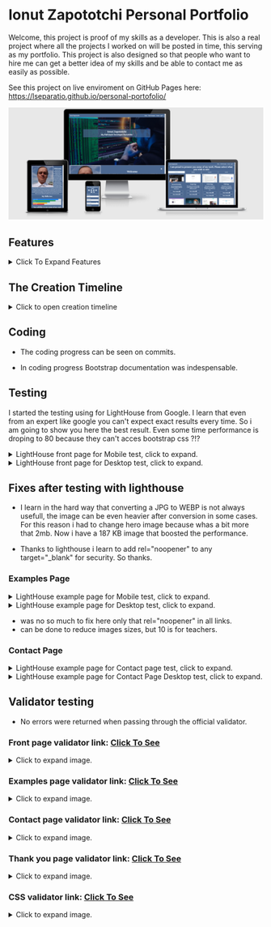 # Ionut Zapototchi Personal Portfolio

Welcome, this project is proof of my skills as a developer. This is also a real project where all the projects I worked on will be posted in time, this serving as my portfolio. This project is also designed so that people who want to hire me can get a better idea of my skills and be able to contact me as easily as possible.

See this project on live enviroment on GitHub Pages here: <https://lseparatio.github.io/personal-portofolio/>

![Website on different screen sizes](readme-assets/img/screens.png)

## Features

<details>

<summary>Click To Expand Features</summary>

### Navigation

- Same navigation menu is used across all pages for consistency.

![NavBar Desktop](readme-assets/img/navbar-desktop.jpg)

- Navigation was designed to be easy to use and to understand.

![NavBar Mobile](readme-assets/img/navbar-mobile.jpg)

- Navigation was aswell designed to work wall on all devices.

### Index Page - Hero Section

 ![Hero Image](readme-assets/img/hero.jpg)

- Hero section have a nice background image with a overlay text, my name and site purpose.

### Index Page - Welcome Section

![Welcome Section Screen](readme-assets/img/welcome.jpg)

- Welcome section have my image and a welcome and presentation text.
- The section is designed to welcome the potential employer and to give him a better idea about who i am.

### Index Page - Skills Section

![Skills Section](readme-assets/img/skills.jpg)

- Skills section was designed to show in a nice manner to an possible employer my set of skills.

### Index Page - Call to Action Section

![Call to Action Section](readme-assets/img/call-to-action.jpg)

- Call to Action Section was designed to do not lose the reader attention and to help him in a easy way to next page.
- This section contain a text and a button that is sending user to next page.

### Work Example Page

![Work Example Page Desktop](readme-assets/img/work-examples.jpg)

- Work Examples page was designed to show all my projects to the user, to provide with some basic information about projects.
- There are 2 buttons to every work example, first leading to Live project page and second to GitHub project.
- User can change the content by selecting the domain of expertise.
- Page is completely responsive:
- Phone example:

![Work Example Page Phone](readme-assets/img/work-examples-mobile.jpg)

- Tablet Example:

![Work Example Page Tablet](readme-assets/img/work-examples-tablet.jpg)

### Contact Page - Social Icons Section

![Contact Page Social Section](readme-assets/img/fancy.jpg)

- In order to create a connection with reader, i have to "Speack with him", this is what is doing this section.
- Also i provide with 6 contact ways.

### Contact Page - Contact Form

- But if all that contact ways are not enough..

![Contact Form](readme-assets/img/contact-form.jpg)

- ...an contact form, contact detaills and map need to be provided.
- All page is full responsive.

### Thank You Page

![Thank You Page](readme-assets/img/thank-you-page.jpg)

- Thank you page where user is redirected after form is succesfully submited.

### Custom 404 Page

![Custom 404 Page](readme-assets/img/404-page.jpg)
</details>

## The Creation Timeline

<details>
<summary>Click to open creation timeline</summary>

### User Stories

As a site owner:

- I want users to understand fast that this website is for my portfolio.
- I want users to be able to easily navigate my website on any device.
- I want to present myself as best as possible including my skills.
- I want to be easy to contact on multiple platforms.
- I want my website to be accessible to anyone even for screen readers.

As a user:

- I want to be able to view the website on any device.
- I want the menu to be intuitive.
- I want to learn as much is possible about developer.
- I want to know what skills have the developer.
- I want to see what other projects developer did.
- I want to find out who you are.

### Wireframes, i used Balsamiq

<details>

<summary>Click to expend wireframes</summary>

- Mobile Wireframes:

 1. Index Page

![Index Mobile Example](readme-assets/wireframes/index-page-mobile.png)

 2. Example Page

![Example Mobile](readme-assets/wireframes/work-examples-mobile.png)

 3. Contact Page

![Contact Mobile Example](readme-assets/wireframes/contact-mobile.png)

- Tablet Wireframes:

 1. Index Page

![Index Tablet Example](readme-assets/wireframes/index-page-tablet.png)

 2. Example Page

![Example Tablet](readme-assets/wireframes/work-examples-tablet.png)

 3. Contact Page

![Contact Tablet Example](readme-assets/wireframes/contact-tablet.png)

- Desktop Wireframes:

 1. Index Page

![Index Desktop Example](readme-assets/wireframes/index-page-desktop.png)

 2. Example Page

![Example Desktop](readme-assets/wireframes/work-examples-desktop.png)

 3. Contact Page

![Contact Desktop Example](readme-assets/wireframes/contact-desktop.png)
</details>

### Tools

- Visual Studio Code ( After i tried some editors it seem i like visual studio and the fact it is saving a local copy of project and i can push to GitHub. )
- GIMP ( For image editing. Briliant open-source editor. )
- Bootstrap 4.6 ( I did this choice after i read in Bootstrap 5 documentation that they have problems with Internet Explorer. )

### Colors

- I used <https://coolors.co/image-picker> to pick a color  from my profille image.

  ![Color Picker](readme-assets/img/coolors.png)

### Images

- Images was taken from <https://www.pexels.com/>
  
</details>

## Coding

- The coding progress can be seen on commits.

- In coding progress Bootstrap documentation was indespensable.

## Testing

I started the testing using for LightHouse from Google. I learn  that even from an expert like google you can't expect exact results every time. So i am going to show you here the best result. Even some time performance is droping to 80 because they can't acces bootstrap css ?!?

<details>
<summary>LightHouse front page for Mobile test, click to expand.</summary>

![LightHouse test front page](readme-assets/img/tests/lighthouse-frontpage.png)
</details>

<details>
<summary>LightHouse front page for Desktop test, click to expand.</summary>

![LightHouse test front page](readme-assets/img/tests/front-page-desktop.png)
</details>

## Fixes after testing with lighthouse

- I learn in the hard way that converting a JPG to WEBP is not always usefull, the image can be even heavier after conversion in some cases. For this reason i had to change hero image because whas a bit more that 2mb. Now i have a 187 KB image that boosted the performance.

- Thanks to lighthouse i learn to add rel="noopener" to any target="_blank" for security. So thanks.

### Examples Page

<details>
<summary>LightHouse example page for Mobile test, click to expand.</summary>

![LightHouse test mobile example page](readme-assets/img/tests/exaple-page-mobile.png)
</details>

<details>

<summary>LightHouse example page for Desktop test, click to expand.</summary>

![LightHouse test mobile example page](readme-assets/img/tests/example-page-desktop.png)
</details>

- was no so much to fix here only that rel="noopener" in all links.
- can be done to reduce images sizes, but 10 is for teachers.

### Contact Page

<details>
<summary>LightHouse example page for Contact page test, click to expand.</summary>

![LightHouse test mobile example page](readme-assets/img/tests/contact-mobile.png)
</details>

<details>

<summary>LightHouse example page for Contact Page Desktop test, click to expand.</summary>

![LightHouse test mobile example page](readme-assets/img/tests/contact-page-desktop.png)
</details>

## Validator testing

- No errors were returned when passing through the official validator.

### Front page validator link: <a href="https://validator.w3.org/nu/?doc=https%3A%2F%2Flseparatio.github.io%2Fpersonal-portofolio%2Findex.html" rel="noopener" target="_blank">Click To See</a>

<details>
<summary>Click to expand image.</summary>

![W3 validator check for front page with no errors](readme-assets/img/tests/front-page-w3.png)
</details>

### Examples page validator link: <a href="https://validator.w3.org/nu/?doc=https%3A%2F%2Flseparatio.github.io%2Fpersonal-portofolio%2Fexamples.html" rel="noopener" target="_blank">Click To See</a>

<details>
<summary>Click to expand image.</summary>

![W3 validator check for examples page with no errors](readme-assets/img/tests/example-page-w3.png)
</details>

### Contact page validator link: <a href="https://validator.w3.org/nu/?doc=https%3A%2F%2Flseparatio.github.io%2Fpersonal-portofolio%2Fcontact.html" rel="noopener" target="_blank">Click To See</a>

<details>
<summary>Click to expand image.</summary>

![W3 validator check for contact page with no errors](readme-assets/img/tests/contact-page-w3.png)
</details>

### Thank you page validator link: <a href="https://validator.w3.org/nu/?doc=https%3A%2F%2Flseparatio.github.io%2Fpersonal-portofolio%2Fthank-you.html" rel="noopener" target="_blank">Click To See</a>

<details>
<summary>Click to expand image.</summary>

![W3 validator check for thank you page with no errors](readme-assets/img/tests/thank-you-page-w3.png)
</details>

### CSS validator link: <a href="https://jigsaw.w3.org/css-validator/validator?uri=https%3A%2F%2Flseparatio.github.io%2Fpersonal-portofolio%2F&profile=css3svg&usermedium=all&warning=1&vextwarning=&lang=en" rel="noopener" target="_blank">Click To See</a>

<details>
<summary>Click to expand image.</summary>

![W3 validator check for css with no errors](readme-assets/img/tests/css-w3.png)
</details>
